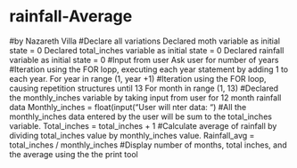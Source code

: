 # rainfall-Average
#by Nazareth Villa
#Declare all variations
	Declared moth variable as initial state = 0
	Declared total_inches variable as initial state = 0
	Declared rainfall variable as initial state = 0
#Input from user
	Ask user for number of years
#Iteration using the FOR lopp, executing each year statement by adding 1 to each year.
	For year in range (1, year +1)
#Iteration using the FOR loop, causing repetition structures until 13
	For month in range (1, 13)
#Declared the monthly_inches variable by taking input from user for 12 month rainfall data 
	Monthly_inches = float(input(“User will nter data: “)
#All the monthly_inches data entered by the user will be sum to the total_inches variable.
	Total_inches = total_inches + 1
#Calculate average of rainfall by dividing total_inches value by monthly_inches value.
	Rainfall_avg = total_inches / monthly_inches
#Display number of months, total inches, and the average using the the print tool

